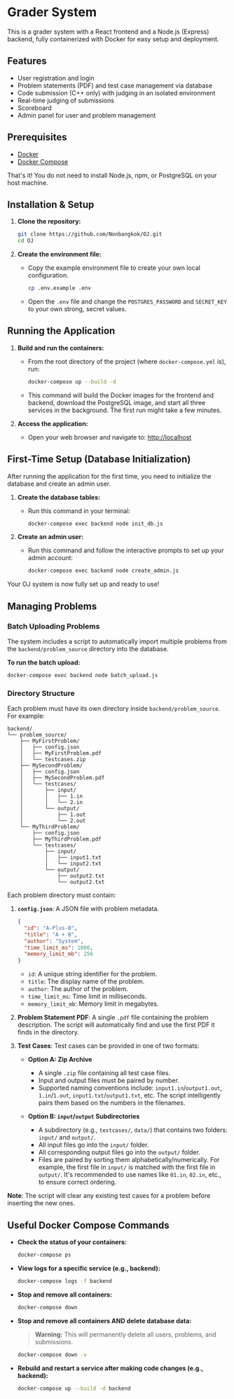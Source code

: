 # Grader System

This is a grader system with a React frontend and a Node.js (Express) backend, fully containerized with Docker for easy setup and deployment.

## Features

- User registration and login
- Problem statements (PDF) and test case management via database
- Code submission (C++ only) with judging in an isolated environment
- Real-time judging of submissions
- Scoreboard
- Admin panel for user and problem management

## Prerequisites

- [Docker](https://www.docker.com/products/docker-desktop/)
- [Docker Compose](https://docs.docker.com/compose/install/)

That's it! You do not need to install Node.js, npm, or PostgreSQL on your host machine.

## Installation & Setup

1.  **Clone the repository:**
    ```bash
    git clone https://github.com/Nonbangkok/OJ.git
    cd OJ
    ```

2.  **Create the environment file:**
    -   Copy the example environment file to create your own local configuration.
        ```bash
        cp .env.example .env
        ```
    -   Open the `.env` file and change the `POSTGRES_PASSWORD` and `SECRET_KEY` to your own strong, secret values.

## Running the Application

1.  **Build and run the containers:**
    -   From the root directory of the project (where `docker-compose.yml` is), run:
        ```bash
        docker-compose up --build -d
        ```
    -   This command will build the Docker images for the frontend and backend, download the PostgreSQL image, and start all three services in the background. The first run might take a few minutes.

2.  **Access the application:**
    -   Open your web browser and navigate to:
        [http://localhost](http://localhost)

## First-Time Setup (Database Initialization)

After running the application for the first time, you need to initialize the database and create an admin user.

1.  **Create the database tables:**
    -   Run this command in your terminal:
        ```bash
        docker-compose exec backend node init_db.js
        ```

2.  **Create an admin user:**
    -   Run this command and follow the interactive prompts to set up your admin account:
        ```bash
        docker-compose exec backend node create_admin.js
        ```

Your OJ system is now fully set up and ready to use!

## Managing Problems

### Batch Uploading Problems

The system includes a script to automatically import multiple problems from the `backend/problem_source` directory into the database.

**To run the batch upload:**
```bash
docker-compose exec backend node batch_upload.js
```

### Directory Structure

Each problem must have its own directory inside `backend/problem_source`. For example:

```
backend/
└── problem_source/
    ├── MyFirstProblem/
    │   ├── config.json
    │   ├── MyFirstProblem.pdf
    │   └── testcases.zip
    ├── MySecondProblem/
    │   ├── config.json
    │   ├── MySecondProblem.pdf
    │   └── testcases/
    │       ├── input/
    │       │   ├── 1.in
    │       │   └── 2.in
    │       └── output/
    │           ├── 1.out
    │           └── 2.out
    └── MyThirdProblem/
        ├── config.json
        ├── MyThirdProblem.pdf
        └── testcases/
            ├── input/
            │   ├── input1.txt
            │   └── input2.txt
            └── output/
                ├── output2.txt
                └── output2.txt
```

Each problem directory must contain:

1.  **`config.json`**: A JSON file with problem metadata.
    ```json
    {
      "id": "A-Plus-B",
      "title": "A + B",
      "author": "System",
      "time_limit_ms": 1000,
      "memory_limit_mb": 256
    }
    ```
    -   `id`: A unique string identifier for the problem.
    -   `title`: The display name of the problem.
    -   `author`: The author of the problem.
    -   `time_limit_ms`: Time limit in milliseconds.
    -   `memory_limit_mb`: Memory limit in megabytes.

2.  **Problem Statement PDF**: A single `.pdf` file containing the problem description. The script will automatically find and use the first PDF it finds in the directory.

3.  **Test Cases**: Test cases can be provided in one of two formats:

    *   **Option A: Zip Archive**
        -   A single `.zip` file containing all test case files.
        -   Input and output files must be paired by number.
        -   Supported naming conventions include: `input1.in`/`output1.out`, `1.in`/`1.out`, `input1.txt`/`output1.txt`, etc. The script intelligently pairs them based on the numbers in the filenames.

    *   **Option B: `input`/`output` Subdirectories**
        -   A subdirectory (e.g., `testcases/`, `data/`) that contains two folders: `input/` and `output/`.
        -   All input files go into the `input/` folder.
        -   All corresponding output files go into the `output/` folder.
        -   Files are paired by sorting them alphabetically/numerically. For example, the first file in `input/` is matched with the first file in `output/`. It's recommended to use names like `01.in`, `02.in`, etc., to ensure correct ordering.

**Note**: The script will clear any existing test cases for a problem before inserting the new ones.

## Useful Docker Compose Commands

-   **Check the status of your containers:**
    ```bash
    docker-compose ps
    ```

-   **View logs for a specific service (e.g., backend):**
    ```bash
    docker-compose logs -f backend
    ```

-   **Stop and remove all containers:**
    ```bash
    docker-compose down
    ```

-   **Stop and remove all containers AND delete database data:**
    > **Warning:** This will permanently delete all users, problems, and submissions.
    ```bash
    docker-compose down -v
    ```

-   **Rebuild and restart a service after making code changes (e.g., backend):**
    ```bash
    docker-compose up --build -d backend
    ```
